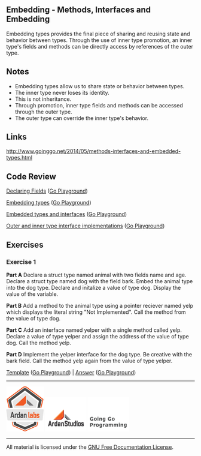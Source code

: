 ## Embedding - Methods, Interfaces and Embedding

Embedding types provides the final piece of sharing and reusing state and behavior between types. Through the use of inner type promotion, an inner type's fields and methods can be directly access by references of the outer type.

## Notes

* Embedding types allow us to share state or behavior between types.
* The inner type never loses its identity.
* This is not inheritance.
* Through promotion, inner type fields and methods can be accessed through the outer type.
* The outer type can override the inner type's behavior.

## Links

http://www.goinggo.net/2014/05/methods-interfaces-and-embedded-types.html

## Code Review

[Declaring Fields](example1/example1.go) ([Go Playground](https://play.golang.org/p/z_6oLQpjAh))

[Embedding types](example2/example2.go) ([Go Playground](https://play.golang.org/p/UkrDXkk-Ch))

[Embedded types and interfaces](example3/example3.go) ([Go Playground](https://play.golang.org/p/BgEoThS7u9))

[Outer and inner type interface implementations](example4/example4.go) ([Go Playground](https://play.golang.org/p/jfOfrRMPZR))

## Exercises

### Exercise 1

**Part A** Declare a struct type named animal with two fields name and age. Declare a struct type named dog with the field bark. Embed the animal type into the dog type. Declare and initalize a value of type dog. Display the value of the variable.

**Part B** Add a method to the animal type using a pointer reciever named yelp which displays the literal string "Not Implemented". Call the method from the value of type dog.

**Part C** Add an interface named yelper with a single method called yelp. Declare a value of type yelper and assign the address of the value of type dog. Call the method yelp.

**Part D** Implement the yelper interface for the dog type. Be creative with the bark field. Call the method yelp again from the value of type yelper.

[Template](exercises/template1/template1.go) ([Go Playground](http://play.golang.org/p/a-Nzng_E6Z)) | 
[Answer](exercises/exercise1/exercise1.go) ([Go Playground](http://play.golang.org/p/hvVA4zB9Bf))

___
[![Ardan Labs](../../00-slides/images/ggt_logo.png)](http://www.ardanlabs.com)
[![Ardan Studios](../../00-slides/images/ardan_logo.png)](http://www.ardanstudios.com)
[![GoingGo Blog](../../00-slides/images/ggb_logo.png)](http://www.goinggo.net)
___
All material is licensed under the [GNU Free Documentation License](https://github.com/ArdanStudios/gotraining/blob/master/LICENSE).
